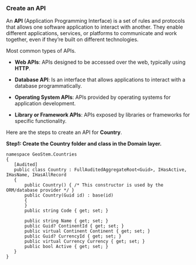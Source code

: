 ### Create an API
An **API** (Application Programming Interface) is a set of rules and protocols that allows one software application to interact with another. They enable different applications, services, or platforms to communicate and work together, even if they’re built on different technologies.

Most common types of APIs. 
- **Web APIs**: APIs designed to be accessed over the web, typically using **HTTP**.

 - **Database API**: Is an interface that allows applications to interact with a database programmatically. 
 
- **Operating System APIs**: APIs provided by operating systems for application development.
 - **Library or Framework APIs**: APIs exposed by libraries or frameworks for specific functionality.
 

Here are the steps to create an API for **Country**. 

 **Step1: Create the Country folder and class in the Domain layer.** 

 ```
namespace GeoStem.Countries
{
    [Audited]
    public class Country : FullAuditedAggregateRoot<Guid>, IHasActive, IHasName, IHasAllRecord
    {
        public Country() { /* This constructor is used by the ORM/database provider */ }
        public Country(Guid id) : base(id)
        {
        }
        public string Code { get; set; }

        public string Name { get; set; }
        public Guid? ContinentId { get; set; }
        public virtual Continent Continent { get; set; }
        public Guid? CurrencyId { get; set; }
        public virtual Currency Currency { get; set; }
        public bool Active { get; set; }
    }
}
```

    


